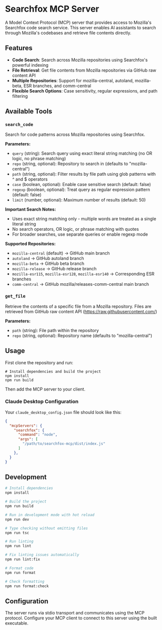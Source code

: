 # Searchfox MCP Server

A Model Context Protocol (MCP) server that provides access to Mozilla's Searchfox code search service. This server enables AI assistants to search through Mozilla's codebases and retrieve file contents directly.

## Features

- **Code Search**: Search across Mozilla repositories using Searchfox's powerful indexing
- **File Retrieval**: Get file contents from Mozilla repositories via GitHub raw content API
- **Multiple Repositories**: Support for mozilla-central, autoland, mozilla-beta, ESR branches, and comm-central
- **Flexible Search Options**: Case sensitivity, regular expressions, and path filtering

## Available Tools

### `search_code`
Search for code patterns across Mozilla repositories using Searchfox.

**Parameters:**
- `query` (string): Search query using exact literal string matching (no OR logic, no phrase matching)
- `repo` (string, optional): Repository to search in (defaults to "mozilla-central")
- `path` (string, optional): Filter results by file path using glob patterns with ^ and $ operators
- `case` (boolean, optional): Enable case sensitive search (default: false)
- `regexp` (boolean, optional): Treat query as regular expression pattern (default: false)
- `limit` (number, optional): Maximum number of results (default: 50)

**Important Search Notes:**
- Uses exact string matching only - multiple words are treated as a single literal string
- No search operators, OR logic, or phrase matching with quotes
- For broader searches, use separate queries or enable regexp mode

**Supported Repositories:**
- `mozilla-central` (default) → GitHub main branch
- `autoland` → GitHub autoland branch
- `mozilla-beta` → GitHub beta branch
- `mozilla-release` → GitHub release branch
- `mozilla-esr115`, `mozilla-esr128`, `mozilla-esr140` → Corresponding ESR branches
- `comm-central` → GitHub mozilla/releases-comm-central main branch

### `get_file`
Retrieve the contents of a specific file from a Mozilla repository. Files are retrieved from GitHub raw content API (https://raw.githubusercontent.com/)

**Parameters:**
- `path` (string): File path within the repository
- `repo` (string, optional): Repository name (defaults to "mozilla-central")

## Usage

First clone the repository and run:

```
# Install dependencies and build the project
npm install
npm run build
```

Then add the MCP server to your client.

### Claude Desktop Configuration

Your `claude_desktop_config.json` file should look like this:
```json
{
  "mcpServers": {
    "searchfox": {
      "command": "node",
      "args": [
        "/path/to/searchfox-mcp/dist/index.js"
      ]
    },
  }
}
```

## Development

```bash
# Install dependencies
npm install

# Build the project
npm run build

# Run in development mode with hot reload
npm run dev

# Type checking without emitting files
npm run tsc

# Run linting
npm run lint

# Fix linting issues automatically
npm run lint:fix

# Format code
npm run format

# Check formatting
npm run format:check
```

## Configuration

The server runs via stdio transport and communicates using the MCP protocol. Configure your MCP client to connect to this server using the built executable.
